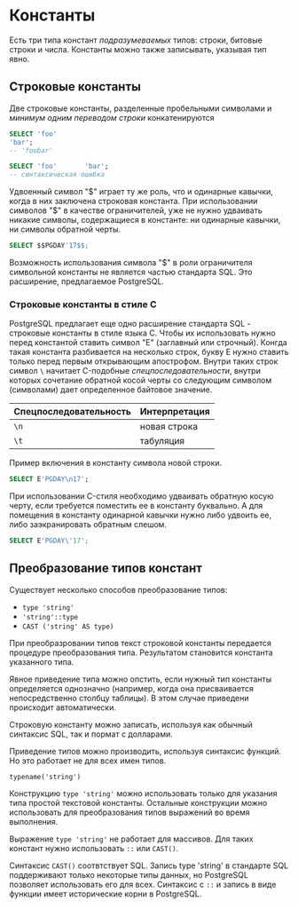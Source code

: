 # Константы

Есть три типа констант *подразумеваемых* типов: строки, битовые строки и числа. Константы можно также записывать, указывая тип явно.

## Строковые константы

Две строковые константы, разделенные пробельными символами и *минимум одним переводом строки* конкатенируются

```sql
SELECT 'foo'
'bar';
-- 'foobar'
```

```sql
SELECT 'foo'       'bar';
-- синтаксическая ошибка
```

Удвоенный символ "$" играет ту же роль, что и одинарные кавычки, когда в них заключена строковая константа. При использовании символов "$" в качестве ограничителей, уже не нужно удваивать никакие символы, содержащиеся в константе: ни одинарные кавычки, ни символы обратной черты.

```sql
SELECT $$PGDAY'17$$;
```

Возможность использования символа "$" в роли ограничителя символьной константы не является частью стандарта SQL. Это расширение, предлагаемое PostgreSQL.

### Строковые константы в стиле C

PostgreSQL предлагает еще одно расширение стандарта SQL - строковые константы в стиле языка C. Чтобы их использовать нужно перед константой ставить символ "E" (заглавный или строчный). Конгда такая константа разбивается на несколько строк, букву E нужно ставить только перед первым открывающим апострофом. Внутри таких строк символ `\` начитает C-подобные *спецпоследовательности*, внутри которых сочетание обратной косой черты со следующим символом (символами) дает определенное байтовое значение.

Спецпоследовательность | Интерпретация
--- | ---
`\n` | новая строка
`\t` | табуляция

Пример включения в константу символа новой строки.

```sql
SELECT E'PGDAY\n17';
```

При использовании C-стиля необходимо удваивать обратную косую черту, если требуется поместить ее в константу буквально. А для помещения в константу одинарной кавычки нужно либо удвоить ее, либо заэкранировать обратным слешом.

```sql
SELECT E'PGDAY\'17';
```

## Преобразование типов констант

Существует несколько способов преобразование типов:

* `type 'string'`
* `'string'::type`
* `CAST ('string' AS type)`

При преобразровании типов текст строковой константы передается процедуре преобразования типа. Результатом становится константа указанного типа.

Явное приведение типа можно опстить, если нужный тип константы определяется однозначно (например, когда она присваивается непосредственно столбцу таблицы). В этом случае приведени происходит автоматически.

Строковую константу можно записать, используя как обычный синтаксис SQL, так и пормат с долларами.

Приведение типов можно производить, используя синтаксис функций. Но это работает не для всех имен типов.

```
typename('string')
```

Конструкцию `type 'string'` можно использовать только для указания типа простой текстовой константы. Остальные конструкции можно использовать для преобразования типов выражений во время выполнения.

Выражение `type 'string'` не работает для массивов. Для таких констант нужно использовать `::` или `CAST()`.

Синтаксис `CAST()` соотвтствует SQL. Запись type 'string' в стандарте SQL поддерживают только некоторые типы данных, но PostgreSQL позволяет использовать его для всех. Синтаксис с `::` и запись в виде функции имеет исторические корни в PostgreSQL.
